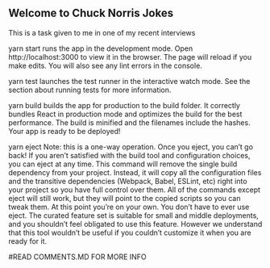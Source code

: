 ## Welcome to Chuck Norris Jokes

This is a task given to me in one of my recent interviews

yarn start runs the app in the development mode. Open http://localhost:3000 to view it in the browser. The page will reload if you make edits. You will also see any lint errors in the console.

yarn test launches the test runner in the interactive watch mode. See the section about running tests for more information.

yarn build builds the app for production to the build folder. It correctly bundles React in production mode and optimizes the build for the best performance. The build is minified and the filenames include the hashes. Your app is ready to be deployed!

yarn eject Note: this is a one-way operation. Once you eject, you can’t go back! If you aren’t satisfied with the build tool and configuration choices, you can eject at any time. This command will remove the single build dependency from your project. Instead, it will copy all the configuration files and the transitive dependencies (Webpack, Babel, ESLint, etc) right into your project so you have full control over them. All of the commands except eject will still work, but they will point to the copied scripts so you can tweak them. At this point you’re on your own. You don’t have to ever use eject. The curated feature set is suitable for small and middle deployments, and you shouldn’t feel obligated to use this feature. However we understand that this tool wouldn’t be useful if you couldn’t customize it when you are ready for it.

#READ COMMENTS.MD FOR MORE INFO
